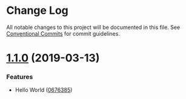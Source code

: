 # Change Log

All notable changes to this project will be documented in this file.
See [Conventional Commits](https://conventionalcommits.org) for commit guidelines.

# [1.1.0](https://github.com/andrewferk/lerna-fun/compare/@andrewferk/alpha@1.0.2...@andrewferk/alpha@1.1.0) (2019-03-13)


### Features

* Hello World ([0676385](https://github.com/andrewferk/lerna-fun/commit/0676385))
